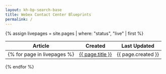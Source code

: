 ```yaml
---
layout: kh-bp-search-base
title: Webex Contact Center Blueprints
permalink: /
---
```


{% assign livepages = site.pages | where: "status", "live" | first %}

| Article | Created | Last Updated |
| :-: | :-: | :-: |
{% for page in livepages %} | [{{ page.title }}]({{site.baseurl}}{{page.url}}) | {{ page.created }} | {{page.updated}} | 
{% endfor %}

